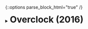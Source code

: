{::options parse_block_html="true" /}
<details>
  <summary><h1 style="display:inline">Overclock (2016)</h1></summary>

![BBUltimate_screenshot3_1136x640.png](assets/images/portfolio/bbo.png)

The game: Overclock (formally Battle Bears Overclock) is a mobile multiplayer first person shooter game developed by [SkyVu Entertainment](http://www.skyvu.net) and is part of the successful Battle Bears mobile franchise, which games have been downloaded more than 30 million times in total.
{: .text-justify}

Role: Game Developer  
Duration: 1 year  
Team size: 6~11, Scrum team  
Platform: [Android](https://play.google.com/store/apps/details?id=net.skyvu.battlebearsultimate) and [iOS](https://itunes.apple.com/us/app/battle-bears-gold/id625394271?mt=8)  
Engine/Language: Unity/C#, JS for server side code  

As a game developer, I:

*   Focused on gameplay programming using Photon Networking and backend programming using JavaScript with PlayFab;
*   Applied performance improvements (Unity Profiler, Xcode, Android Profiler) to port the game to older devices;
*   Integrated third-party plugins: PlayFab, OneSignal, GameAnalytics and TextMeshPro;
*   Localized the game, including translating it to Brazilian Portuguese.
</details>